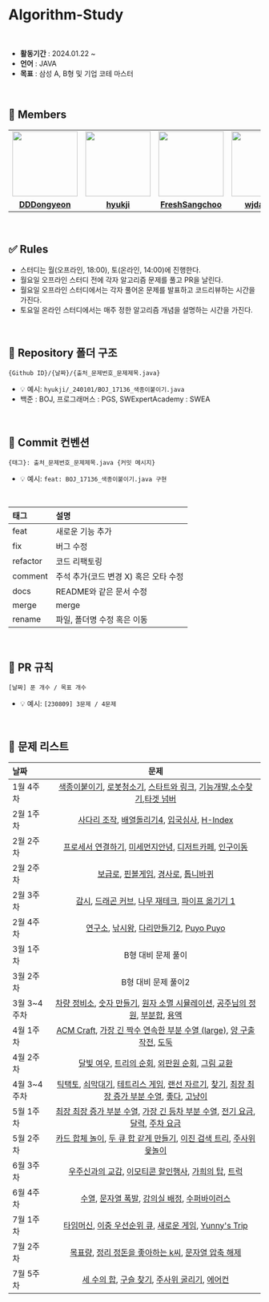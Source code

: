 # Algorithm-Study


</br>

- **활동기간** : 2024.01.22 ~
- **언어** : JAVA
- **목표** : 삼성 A, B형 및 기업 코테 마스터

<br/>

## 👋 Members

<table>
 <tr>
    <td align="center"><a href="https://github.com/DDDongyeon"><img src="https://avatars.githubusercontent.com/DDDongyeon" width="130px;" alt=""></a></td>
    <td align="center"><a href="https://github.com/hyukji"><img src="https://avatars.githubusercontent.com/hyukji" width="130px;" alt=""></a></td>
    <td align="center"><a href="https://github.com/FreshSangchoo"><img src="https://avatars.githubusercontent.com/FreshSangchoo" width="130px;" alt=""></a></td>
    <td align="center"><a href="https://github.com/wjdansrl7"><img src="https://avatars.githubusercontent.com/wjdansrl7" width="130px;" alt=""></a></td>
  </tr>
  <tr>
    <td align="center"><a href="https://github.com/DDDongyeon"><b>DDDongyeon</b></a></td>
    <td align="center"><a href="https://github.com/hyukji"><b>hyukji</b></a></td>
    <td align="center"><a href="https://github.com/FreshSangchoo"><b>FreshSangchoo</b></a></td>
    <td align="center"><a href="https://github.com/wjdansrl7"><b>wjdansrl7</b></a></td>
  </tr>
</table>

<br/>

## ✅ Rules
- 스터디는 월(오프라인, 18:00), 토(온라인, 14:00)에 진행한다.
- 월요일 오프라인 스터디 전에 각자 알고리즘 문제를 풀고 PR을 날린다.
- 월요일 오프라인 스터디에서는 각자 풀어온 문제를 발표하고 코드리뷰하는 시간을 가진다.
- 토요일 온라인 스터디에서는 매주 정한 알고리즘 개념을 설명하는 시간을 가진다.
  
<br/>

## 📂 Repository 폴더 구조
```
{Github ID}/{날짜}/{출처_문제번호_문제제목.java}
```

- 💡 예시: `hyukji/_240101/BOJ_17136_색종이붙이기.java`
- 백준 : BOJ, 프로그래머스 : PGS, SWExpertAcademy : SWEA

<br/>

## 💬 Commit 컨벤션

```
{태그}: 출처_문제번호_문제제목.java {커밋 메시지}
```

- 💡 예시: `feat: BOJ_17136_색종이붙이기.java 구현`

</br>


| 태그       | 설명                      |
:---------|:------------------------|
| feat     | 새로운 기능 추가               |
| fix      | 버그 수정                   |
| refactor | 코드 리팩토링                 |
| comment  | 주석 추가(코드 변경 X) 혹은 오타 수정 |
| docs     | README와 같은 문서 수정        |
| merge    | merge                   |
| rename   | 파일, 폴더명 수정 혹은 이동        |


<br/>

## 🧐 PR 규칙

```
[날짜] 푼 개수 / 목표 개수 
```

- 💡 예시: `[230809] 3문제 / 4문제`


<br/>

## 🚀 문제 리스트
| 날짜 | 문제 |
| :---- | :------------------: | 
| 1월 4주차 |[색종이붙이기](https://www.acmicpc.net/problem/17136), [로봇청소기](https://www.acmicpc.net/problem/14503), [스타트와 링크](https://www.acmicpc.net/problem/14889), [기능개발](https://school.programmers.co.kr/learn/courses/30/lessons/42586),[소수찾기](https://school.programmers.co.kr/learn/courses/30/lessons/42839),[타겟 넘버](https://school.programmers.co.kr/learn/courses/30/lessons/43165) |
| 2월 1주차 |[사다리 조작](https://www.acmicpc.net/problem/15684), [배열돌리기4](https://www.acmicpc.net/problem/17406), [입국심사](https://school.programmers.co.kr/learn/courses/30/lessons/43238), [ H-Index ](https://school.programmers.co.kr/learn/courses/30/lessons/42747) |
| 2월 2주차 |[프로세서 연결하기](https://swexpertacademy.com/main/code/problem/problemDetail.do?contestProbId=AV4suNtaXFEDFAUf&categoryId=AV4suNtaXFEDFAUf&categoryType=CODE&problemTitle=%ED%94%84%EB%A1%9C%EC%84%B8%EC%84%9C&orderBy=FIRST_REG_DATETIME&selectCodeLang=ALL&select-1=&pageSize=10&pageIndex=1), [미세먼지안녕](https://www.acmicpc.net/problem/17144), [디저트카페](https://swexpertacademy.com/main/code/problem/problemDetail.do?contestProbId=AV5VwAr6APYDFAWu&categoryId=AV5VwAr6APYDFAWu&categoryType=CODE&problemTitle=%EB%AA%A8%EC%9D%98&orderBy=FIRST_REG_DATETIME&selectCodeLang=ALL&select-1=&pageSize=30&pageIndex=1), [인구이동](https://www.acmicpc.net/problem/16234) |
| 2월 2주차 |[보급로](https://swexpertacademy.com/main/code/problem/problemDetail.do?contestProbId=AV15QRX6APsCFAYD&categoryId=AV15QRX6APsCFAYD&categoryType=CODE&problemTitle=%EB%B3%B4%EA%B8%89%EB%A1%9C&orderBy=FIRST_REG_DATETIME&selectCodeLang=ALL&select-1=&pageSize=10&pageIndex=1), [핀볼게임](https://swexpertacademy.com/main/code/problem/problemDetail.do?contestProbId=AWXRF8s6ezEDFAUo&categoryId=AWXRF8s6ezEDFAUo&categoryType=CODE&problemTitle=%EB%AA%A8%EC%9D%98&orderBy=FIRST_REG_DATETIME&selectCodeLang=ALL&select-1=&pageSize=10&pageIndex=1), [경사로](https://www.acmicpc.net/problem/14890), [톱니바퀴](https://www.acmicpc.net/problem/14891) |
| 2월 3주차 |[감시](https://www.acmicpc.net/problem/15683), [드래곤 커브](https://www.acmicpc.net/problem/15685), [나무 재테크](https://www.acmicpc.net/problem/16235), [파이프 옮기기 1](https://www.acmicpc.net/problem/17070) |
| 2월 4주차 |[연구소](https://www.acmicpc.net/problem/14502), [낚시왕](https://www.acmicpc.net/problem/17143), [다리만들기2](https://www.acmicpc.net/problem/17472), [Puyo Puyo](https://www.acmicpc.net/problem/11559) |
| 3월 1주차 | B형 대비 문제 풀이 |
| 3월 2주차 | B형 대비 문제 풀이2 |
| 3월 3~4주차 | [차량 정비소](https://swexpertacademy.com/main/code/problem/problemDetail.do?contestProbId=AV6c6bgaIuoDFAXy&categoryId=AV6c6bgaIuoDFAXy&categoryType=CODE&problemTitle=%EB%AA%A8%EC%9D%98&orderBy=FIRST_REG_DATETIME&selectCodeLang=ALL&select-1=&pageSize=30&pageIndex=1), [숫자 만들기](https://swexpertacademy.com/main/code/problem/problemDetail.do?contestProbId=AWIeRZV6kBUDFAVH&categoryId=AWIeRZV6kBUDFAVH&categoryType=CODE&problemTitle=%EB%AA%A8%EC%9D%98&orderBy=FIRST_REG_DATETIME&selectCodeLang=ALL&select-1=&pageSize=10&pageIndex=1), [원자 소멸 시뮬레이션](https://swexpertacademy.com/main/code/problem/problemDetail.do?contestProbId=AWXRFInKex8DFAUo&categoryId=AWXRFInKex8DFAUo&categoryType=CODE&problemTitle=%EB%AA%A8%EC%9D%98&orderBy=FIRST_REG_DATETIME&selectCodeLang=ALL&select-1=&pageSize=10&pageIndex=1), [공주님의 정원](https://www.acmicpc.net/problem/2457), [부분합](https://www.acmicpc.net/problem/1806), [용액](https://www.acmicpc.net/problem/2467) |
| 4월 1주차 | [ACM Craft](https://www.acmicpc.net/problem/1005), [가장 긴 짝수 연속한 부분 수열 (large)](https://www.acmicpc.net/problem/22862), [양 구출 작전](https://www.acmicpc.net/problem/16437), [도둑](https://www.acmicpc.net/problem/13422) |
| 4월 2주차 | [달빛 여우](https://www.acmicpc.net/problem/16118), [트리의 순회](https://www.acmicpc.net/problem/2263), [외판원 순회](https://www.acmicpc.net/problem/2098), [그림 교환](https://www.acmicpc.net/problem/1029) |
| 4월 3~4주차 | [틱택토](https://www.acmicpc.net/problem/7682), [쇠막대기](https://www.acmicpc.net/problem/10799), [테트리스 게임](https://www.acmicpc.net/problem/4920), [랜선 자르기](https://www.acmicpc.net/problem/1654), [찾기](https://www.acmicpc.net/problem/1786),  [최장 최장 증가 부분 수열](https://www.acmicpc.net/problem/25343), [좋다](https://www.acmicpc.net/problem/1253), [고냥이](https://www.acmicpc.net/problem/16472) |
| 5월 1주차 | [최장 최장 증가 부분 수열](https://www.acmicpc.net/problem/25343), [가장 긴 등차 부분 수열](https://www.acmicpc.net/problem/25289), [전기 요금](https://www.acmicpc.net/problem/5710), [달력](https://www.acmicpc.net/problem/20207), [주차 요금](https://school.programmers.co.kr/learn/courses/30/lessons/92341) |
| 5월 2주차 | [카드 합체 놀이](https://www.acmicpc.net/problem/15903), [두 큐 합 같게 만들기](https://school.programmers.co.kr/learn/courses/30/lessons/118667), [이진 검색 트리](https://www.acmicpc.net/problem/5639), [주사위 윷놀이](https://www.acmicpc.net/problem/17825) |
| 6월 3주차 | [우주신과의 교감](https://www.acmicpc.net/problem/1774), [이모티콘 할인행사](https://school.programmers.co.kr/learn/courses/30/lessons/150368), [가희의 탑](https://www.acmicpc.net/problem/24337), [트럭](https://www.acmicpc.net/problem/13335) |
| 6월 4주차 | [수열](https://www.acmicpc.net/problem/2559), [문자열 폭발](https://school.programmers.co.kr/learn/courses/30/lessons/9935), [강의실 배정](https://softeer.ai/practice/6291), [수퍼바이러스](https://softeer.ai/practice/6292) |
| 7월 1주차 | [타임머신](https://www.acmicpc.net/problem/11657), [이중 우선순위 큐](https://www.acmicpc.net/problem/7662), [새로운 게임](https://www.acmicpc.net/problem/17780), [Yunny's Trip](https://www.acmicpc.net/problem/31885) |
| 7월 2주차 | [목표량](https://code-challenge.elice.io/courses/95930/lectures/738999/lecturepages/20391340), [정리 정돈을 좋아하는 k씨](https://code-challenge.elice.io/courses/95930/lectures/738999/lecturepages/20391342), [문자열 압축 해제](https://code-challenge.elice.io/courses/95930/lectures/738999/lecturepages/20391343)|
| 7월 5주차 | [세 수의 합](https://www.acmicpc.net/problem/2295), [구슬 찾기](https://www.acmicpc.net/problem/2617), [주사위 굴리기](https://www.acmicpc.net/problem/14499), [에어컨](https://school.programmers.co.kr/learn/courses/30/lessons/214289)|

